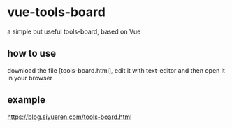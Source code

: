 # vue-tools-board
a simple but useful tools-board, based on Vue

## how to use
download the file [tools-board.html], edit it with text-editor and then open it in your browser

## example
https://blog.siyueren.com/tools-board.html

